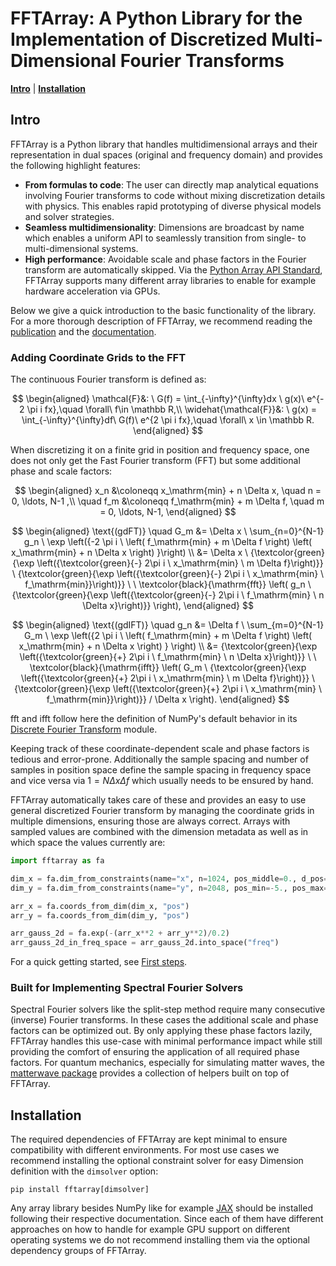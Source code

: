 # FFTArray: A Python Library for the Implementation of Discretized Multi-Dimensional Fourier Transforms

[**Intro**](#intro) | [**Installation**](#installation)

## Intro
FFTArray is a Python library that handles multidimensional arrays and their representation in dual spaces (original and frequency domain) and provides the following highlight features:
- **From formulas to code**: The user can directly map analytical equations involving Fourier transforms to code without mixing discretization details with physics. This enables rapid prototyping of diverse physical models and solver strategies.
- **Seamless multidimensionality**: Dimensions are broadcast by name which enables a uniform API to seamlessly transition from single- to multi-dimensional systems.
- **High performance**: Avoidable scale and phase factors in the Fourier transform are automatically skipped. Via the [Python Array API Standard](https://data-apis.org/array-api/latest/), FFTArray supports many different array libraries to enable for example hardware acceleration via GPUs.

Below we give a quick introduction to the basic functionality of the library.
For a more thorough description of FFTArray, we recommend reading the [publication](todo) and the [documentation](https://qstheory.github.io/fftarray/main).

### Adding Coordinate Grids to the FFT

The continuous Fourier transform is defined as:

$$
\begin{aligned}
    \mathcal{F}&: \ G(f) = \int_{-\infty}^{\infty}dx \ g(x)\ e^{- 2 \pi i fx},\quad \forall\ f\in \mathbb R,\\
    \widehat{\mathcal{F}}&: \ g(x) = \int_{-\infty}^{\infty}df\ G(f)\ e^{2 \pi i fx},\quad \forall\ x \in \mathbb R.
\end{aligned}
$$

When discretizing it on a finite grid in position and frequency space, one does not only get the Fast Fourier transform (FFT) but some additional phase and scale factors:

$$
\begin{aligned}
    x_n &\coloneqq x_\mathrm{min} + n  \Delta x, \quad n = 0, \ldots, N-1 ,\\
    \quad f_m &\coloneqq f_\mathrm{min} + m \Delta f, \quad m = 0, \ldots, N-1,
\end{aligned}
$$

$$
\begin{aligned}
    \text{(gdFT)} \quad G_m
    &= \Delta x \ \sum_{n=0}^{N-1} g_n \ \exp \left({-2 \pi i \ \left( f_\mathrm{min} + m \Delta f \right) \left( x_\mathrm{min} + n \Delta x \right) }\right) \\
    &= \Delta x
        \ {\textcolor{green}{\exp \left({\textcolor{green}{-} 2\pi i \ x_\mathrm{min} \  m \Delta f}\right)}}
        \ {\textcolor{green}{\exp \left({\textcolor{green}{-} 2\pi i \ x_\mathrm{min} \ f_\mathrm{min}}\right)}}
        \ \ \textcolor{black}{\mathrm{fft}} \left(
            g_n \ {\textcolor{green}{\exp \left({\textcolor{green}{-} 2\pi i \ f_\mathrm{min} \ n \Delta x}\right)}}
        \right),
\end{aligned}
$$

$$
\begin{aligned}
    \text{(gdIFT)} \quad g_n
    &= \Delta f \ \sum_{m=0}^{N-1} G_m \ \exp  \left({2 \pi i \ \left( f_\mathrm{min} + m \Delta f \right) \left( x_\mathrm{min} + n \Delta x \right) } \right) \\
    &= {\textcolor{green}{\exp \left({\textcolor{green}{+} 2\pi i \ f_\mathrm{min} \ n \Delta x}\right)}}
        \ \ \textcolor{black}{\mathrm{ifft}} \left(
            G_m \ {\textcolor{green}{\exp \left({\textcolor{green}{+} 2\pi i \ x_\mathrm{min} \  m \Delta f}\right)}}
            \ {\textcolor{green}{\exp \left({\textcolor{green}{+} 2\pi i \ x_\mathrm{min} \ f_\mathrm{min}}\right)}} / \Delta x
        \right).
\end{aligned}
$$

$\mathrm{fft}$ and $\mathrm{ifft}$ follow here the definition of NumPy's default behavior in its [Discrete Fourier Transform](https://numpy.org/doc/stable/reference/routines.fft.html) module.


Keeping track of these coordinate-dependent scale and phase factors is tedious and error-prone.
Additionally the sample spacing and number of samples in position space define the sample spacing in frequency space and vice versa via $1 = N \Delta x \Delta f$ which usually needs to be ensured by hand.

FFTArray automatically takes care of these and provides an easy to use general discretized Fourier transform by managing the coordinate grids in multiple dimensions, ensuring those are always correct.
Arrays with sampled values are combined with the dimension metadata as well as in which space the values currently are:
```python
import fftarray as fa

dim_x = fa.dim_from_constraints(name="x", n=1024, pos_middle=0., d_pos=0.01, freq_middle=0)
dim_y = fa.dim_from_constraints(name="y", n=2048, pos_min=-5., pos_max=6.,freq_middle=0)

arr_x = fa.coords_from_dim(dim_x, "pos")
arr_y = fa.coords_from_dim(dim_y, "pos")

arr_gauss_2d = fa.exp(-(arr_x**2 + arr_y**2)/0.2)
arr_gauss_2d_in_freq_space = arr_gauss_2d.into_space("freq")
```
For a quick getting started, see [First steps](https://qstheory.github.io/fftarray/main/first_steps.html).

### Built for Implementing Spectral Fourier Solvers

Spectral Fourier solvers like the split-step method require many consecutive (inverse) Fourier transforms.
In these cases the additional scale and phase factors can be optimized out.
By only applying these phase factors lazily, FFTArray handles this use-case with minimal performance impact while still providing the comfort of ensuring the application of all required phase factors.
For quantum mechanics, especially for simulating matter waves, the [matterwave package](https://github.com/QSTheory/matterwave) provides a collection of helpers built on top of FFTArray.

## Installation

The required dependencies of FFTArray are kept minimal to ensure compatibility with different environments.
For most use cases we recommend installing the optional constraint solver for easy Dimension definition with the `dimsolver` option:
```shell
pip install fftarray[dimsolver]
```

Any array library besides NumPy like for example [JAX](https://github.com/jax-ml/jax?tab=readme-ov-file#installation) should be installed following their respective documentation.
Since each of them have different approaches on how to handle for example GPU support on different operating systems we do not recommend installing them via the optional dependency groups of FFTArray.



